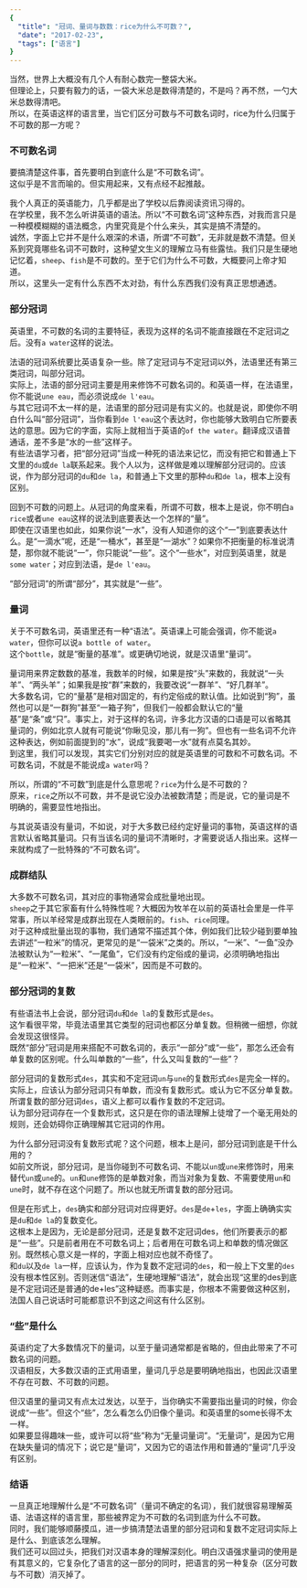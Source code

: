 ```yaml
---
{
  "title": "冠词、量词与数数：rice为什么不可数？",
  "date": "2017-02-23",
  "tags": ["语言"]
}
---
```


当然，世界上大概没有几个人有耐心数完一整袋大米。  
但理论上，只要有毅力的话，一袋大米总是数得清楚的，不是吗？再不然，一勺大米总数得清吧。  
所以，在英语这样的语言里，当它们区分可数与不可数名词时，rice为什么归属于不可数的那一方呢？

### 不可数名词

要搞清楚这件事，首先要明白到底什么是“不可数名词”。  
这似乎是不言而喻的。但实用起来，又有点经不起推敲。

我个人真正的英语能力，几乎都是出了学校以后靠阅读资讯习得的。  
在学校里，我不怎么听讲英语的语法。所以“不可数名词”这种东西，对我而言只是一种模模糊糊的语法概念，内里究竟是个什么来头，其实是搞不清楚的。  
诚然，字面上它并不是什么艰深的术语，所谓“不可数”，无非就是数不清楚。但关系到究竟哪些名词不可数时，这种望文生义的理解立马有些露怯。我们只是生硬地记忆着，`sheep`、`fish`是不可数的。至于它们为什么不可数，大概要问上帝才知道。  
所以，这里头一定有什么东西不太对劲，有什么东西我们没有真正思想通透。

### 部分冠词

英语里，不可数的名词的主要特征，表现为这样的名词不能直接跟在不定冠词之后。没有`a water`这样的说法。

法语的冠词系统要比英语复杂一些。除了定冠词与不定冠词以外，法语里还有第三类冠词，叫部分冠词。  
实际上，法语的部分冠词主要是用来修饰不可数名词的。和英语一样，在法语里，你不能说`une eau`，而必须说成`de l'eau`。  
与其它冠词不太一样的是，法语里的部分冠词是有实义的。也就是说，即使你不明白什么叫“部分冠词”，当你看到`de l'eau`这个表达时，你也能够大致明白它所要表达的意思。因为它的字面，实际上就相当于英语的`of the water`。翻译成汉语普通话，差不多是“水的一些”这样子。  
有些法语学习者，把“部分冠词”当成一种死的语法来记忆，而没有把它和普通上下文里的`du`或`de la`联系起来。我个人以为，这样做是难以理解部分冠词的。应该说，作为部分冠词的`du`和`de la`，和普通上下文里的那种`du`和`de la`，根本上没有区别。

回到不可数的问题上。从冠词的角度来看，所谓不可数，根本上是说，你不明白`a rice`或者`une eau`这样的说法到底要表达一个怎样的“量”。  
即使在汉语里也如此，如果你说“一水”，没有人知道你的这个“一”到底要表达什么。是“一滴水”呢，还是“一桶水”，甚至是“一湖水”？如果你不把衡量的标准说清楚，那你就不能说“一”，你只能说“一些”。这个“一些水”，对应到英语里，就是`some water`；对应到法语，是`de l'eau`。

“部分冠词”的所谓“部分”，其实就是“一些”。

### 量词

关于不可数名词，英语里还有一种“语法”。英语课上可能会强调，你不能说`a water`，但你可以说`a bottle of water`。  
这个`bottle`，就是“衡量的基准”。或更确切地说，就是汉语里“量词”。

量词用来界定数数的基准，我数羊的时候，如果是按“头”来数的，我就说“一头羊”、“两头羊”；如果我是按“群”来数的，我要改说“一群羊”、“好几群羊”。  
大多数名词，它的“量基”是相对固定的，有约定俗成的默认值。比如说到“狗”，虽然也可以是“一群狗”甚至“一箱子狗”，但我们一般都会默认它的“量基”是“条”或“只”。事实上，对于这样的名词，许多北方汉语的口语是可以省略其量词的，例如北京人就有可能说“你瞅见没，那儿有一狗”。但也有一些名词不允许这种表达，例如前面提到的“水”，说成“我要喝一水”就有点莫名其妙。  
到这里，我们可以发现，其实它们分别对应的就是英语里的可数和不可数名词。不可数名词，不就是不能说成`a water`吗？

所以，所谓的“不可数”到底是什么意思呢？`rice`为什么是不可数的？  
原来，`rice`之所以不可数，并不是说它没办法被数清楚；而是说，它的量词是不明确的，需要显性地指出。  

与其说英语没有量词，不如说，对于大多数已经约定好量词的事物，英语这样的语言默认省略其量词。只有当该名词的量词不清晰时，才需要说话人指出来。这样一来就构成了一批特殊的“不可数名词”。

### 成群结队

大多数不可数名词，其对应的事物通常会成批量地出现。  
`sheep`之于其它家畜有什么特殊性呢？大概因为牧羊在以前的英语社会里是一件平常事，所以羊经常是成群出现在人类眼前的。`fish`、`rice`同理。  
对于这种成批量出现的事物，我们通常不描述其个体，例如我们比较少碰到要单独去讲述“一粒米”的情况，更常见的是“一袋米”之类的。所以，“一米”、“一鱼”没办法被默认为“一粒米”、“一尾鱼”，它们没有约定俗成的量词，必须明确地指出是“一粒米”、“一把米”还是“一袋米”，因而是不可数的。

### 部分冠词的复数

有些语法书上会说，部分冠词`du`和`de la`的复数形式是`des`。  
这乍看很平常，毕竟法语里其它类型的冠词也都区分单复数。但稍微一细想，你就会发现这很怪异。  
既然“部分”冠词是用来搭配不可数名词的，表示“一部分”或“一些”，那怎么还会有单复数的区别呢。什么叫单数的“一些”，什么又叫复数的“一些”？

部分冠词的复数形式`des`，其实和不定冠词`un`与`une`的复数形式`des`是完全一样的。  
实际上，应该认为部分冠词只有单数，而没有复数形式。或认为它不区分单复数。所谓复数的部分冠词`des`，语义上都可以看作复数的不定冠词。  
认为部分冠词存在一个复数形式，这只是在你的语法理解上徒增了一个毫无用处的规则，还会妨碍你正确理解其它冠词的作用。

为什么部分冠词没有复数形式呢？这个问题，根本上是问，部分冠词到底是干什么用的？  
如前文所说，部分冠词，是当你碰到不可数名词、不能以`un`或`une`来修饰时，用来替代`un`或`une`的。`un`和`une`修饰的是单数对象，而当对象为复数、不需要使用`un`和`une`时，就不存在这个问题了。所以也就无所谓复数的部分冠词。

但是在形式上，`des`确实和部分冠词对应得更好。`des`是`de`+`les`，字面上确确实实是`du`和`de la`的复数变化。  
这根本上是因为，无论是部分冠词，还是复数不定冠词des，他们所要表示的都是“一些”。只是前者用在不可数名词上；后者用在可数名词上和单数的情况做区别。既然核心意义是一样的，字面上相对应也就不奇怪了。  
和`du`以及`de la`一样，应该认为，作为复数不定冠词的`des`，和一般上下文里的`des`没有根本性区别。否则迷信“语法”，生硬地理解“语法”，就会出现“这里的des到底是不定冠词还是普通的de+les”这种疑惑。而事实是，你根本不需要做这种区别，法国人自己说话时可能都意识不到这之间这有什么区别。


### “些”是什么

英语约定了大多数情况下的量词，以至于量词通常都是省略的，但由此带来了不可数名词的问题。  
汉语相反，大多数汉语的正式用语里，量词几乎总是要明确地指出，也因此汉语里不存在可数、不可数的问题。

但汉语里的量词又有点太过发达，以至于，当你确实不需要指出量词的时候，你会说成“一些”。但这个“些”，怎么看怎么仍旧像个量词。和英语里的some长得不太一样。  
如果要显得趣味一些，或许可以将“些”称为“无量词量词”。“无量词”，是因为它用在缺失量词的情况下；说它是“量词”，又因为它的语法作用和普通的“量词”几乎没有区别。

### 结语

一旦真正地理解什么是“不可数名词”（量词不确定的名词），我们就很容易理解英语、法语这样的语言里，那些被界定为不可数的名词到底为什么不可数。  
同时，我们能够顺藤摸瓜，进一步搞清楚法语里的部分冠词和复数不定冠词实际上是什么、到底该怎么理解。  
我们还可以回过头，把我们对汉语本身的理解深刻化。明白汉语强求量词的使用是有其意义的，它复杂化了语言的这一部分的同时，把语言的另一种复杂（区分可数与不可数）消灭掉了。
